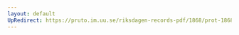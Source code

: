 ```yaml
---
layout: default
UpRedirect: https://pruto.im.uu.se/riksdagen-records-pdf/1868/prot-1868--ak--430/prot-1868--ak--430_016.pdf
---
```

